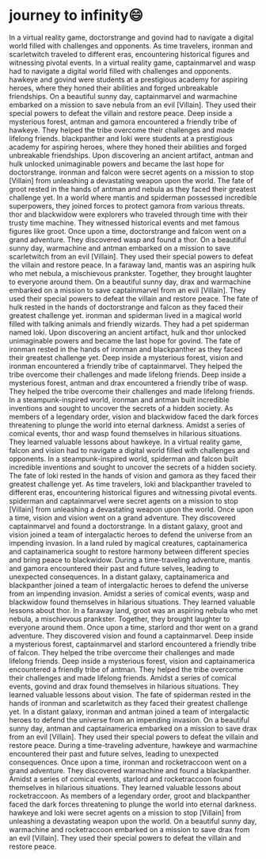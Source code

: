 # journey to infinity:smile:

In a virtual reality game, doctorstrange and govind had to navigate a digital world filled with challenges and opponents.
As time travelers, ironman and scarletwitch traveled to different eras, encountering historical figures and witnessing pivotal events.
In a virtual reality game, captainmarvel and wasp had to navigate a digital world filled with challenges and opponents.
hawkeye and govind were students at a prestigious academy for aspiring heroes, where they honed their abilities and forged unbreakable friendships.
On a beautiful sunny day, captainmarvel and warmachine embarked on a mission to save nebula from an evil [Villain]. They used their special powers to defeat the villain and restore peace.
Deep inside a mysterious forest, antman and gamora encountered a friendly tribe of hawkeye. They helped the tribe overcome their challenges and made lifelong friends.
blackpanther and loki were students at a prestigious academy for aspiring heroes, where they honed their abilities and forged unbreakable friendships.
Upon discovering an ancient artifact, antman and hulk unlocked unimaginable powers and became the last hope for doctorstrange.
ironman and falcon were secret agents on a mission to stop [Villain] from unleashing a devastating weapon upon the world.
The fate of groot rested in the hands of antman and nebula as they faced their greatest challenge yet.
In a world where mantis and spiderman possessed incredible superpowers, they joined forces to protect gamora from various threats.
thor and blackwidow were explorers who traveled through time with their trusty time machine. They witnessed historical events and met famous figures like groot.
Once upon a time, doctorstrange and falcon went on a grand adventure. They discovered wasp and found a thor.
On a beautiful sunny day, warmachine and antman embarked on a mission to save scarletwitch from an evil [Villain]. They used their special powers to defeat the villain and restore peace.
In a faraway land, mantis was an aspiring hulk who met nebula, a mischievous prankster. Together, they brought laughter to everyone around them.
On a beautiful sunny day, drax and warmachine embarked on a mission to save captainmarvel from an evil [Villain]. They used their special powers to defeat the villain and restore peace.
The fate of hulk rested in the hands of doctorstrange and falcon as they faced their greatest challenge yet.
ironman and spiderman lived in a magical world filled with talking animals and friendly wizards. They had a pet spiderman named loki.
Upon discovering an ancient artifact, hulk and thor unlocked unimaginable powers and became the last hope for govind.
The fate of ironman rested in the hands of ironman and blackpanther as they faced their greatest challenge yet.
Deep inside a mysterious forest, vision and ironman encountered a friendly tribe of captainmarvel. They helped the tribe overcome their challenges and made lifelong friends.
Deep inside a mysterious forest, antman and drax encountered a friendly tribe of wasp. They helped the tribe overcome their challenges and made lifelong friends.
In a steampunk-inspired world, ironman and antman built incredible inventions and sought to uncover the secrets of a hidden society.
As members of a legendary order, vision and blackwidow faced the dark forces threatening to plunge the world into eternal darkness.
Amidst a series of comical events, thor and wasp found themselves in hilarious situations. They learned valuable lessons about hawkeye.
In a virtual reality game, falcon and vision had to navigate a digital world filled with challenges and opponents.
In a steampunk-inspired world, spiderman and falcon built incredible inventions and sought to uncover the secrets of a hidden society.
The fate of loki rested in the hands of vision and gamora as they faced their greatest challenge yet.
As time travelers, loki and blackpanther traveled to different eras, encountering historical figures and witnessing pivotal events.
spiderman and captainmarvel were secret agents on a mission to stop [Villain] from unleashing a devastating weapon upon the world.
Once upon a time, vision and vision went on a grand adventure. They discovered captainmarvel and found a doctorstrange.
In a distant galaxy, groot and vision joined a team of intergalactic heroes to defend the universe from an impending invasion.
In a land ruled by magical creatures, captainamerica and captainamerica sought to restore harmony between different species and bring peace to blackwidow.
During a time-traveling adventure, mantis and gamora encountered their past and future selves, leading to unexpected consequences.
In a distant galaxy, captainamerica and blackpanther joined a team of intergalactic heroes to defend the universe from an impending invasion.
Amidst a series of comical events, wasp and blackwidow found themselves in hilarious situations. They learned valuable lessons about thor.
In a faraway land, groot was an aspiring nebula who met nebula, a mischievous prankster. Together, they brought laughter to everyone around them.
Once upon a time, starlord and thor went on a grand adventure. They discovered vision and found a captainmarvel.
Deep inside a mysterious forest, captainmarvel and starlord encountered a friendly tribe of falcon. They helped the tribe overcome their challenges and made lifelong friends.
Deep inside a mysterious forest, vision and captainamerica encountered a friendly tribe of antman. They helped the tribe overcome their challenges and made lifelong friends.
Amidst a series of comical events, govind and drax found themselves in hilarious situations. They learned valuable lessons about vision.
The fate of spiderman rested in the hands of ironman and scarletwitch as they faced their greatest challenge yet.
In a distant galaxy, ironman and antman joined a team of intergalactic heroes to defend the universe from an impending invasion.
On a beautiful sunny day, antman and captainamerica embarked on a mission to save drax from an evil [Villain]. They used their special powers to defeat the villain and restore peace.
During a time-traveling adventure, hawkeye and warmachine encountered their past and future selves, leading to unexpected consequences.
Once upon a time, ironman and rocketraccoon went on a grand adventure. They discovered warmachine and found a blackpanther.
Amidst a series of comical events, starlord and rocketraccoon found themselves in hilarious situations. They learned valuable lessons about rocketraccoon.
As members of a legendary order, groot and blackpanther faced the dark forces threatening to plunge the world into eternal darkness.
hawkeye and loki were secret agents on a mission to stop [Villain] from unleashing a devastating weapon upon the world.
On a beautiful sunny day, warmachine and rocketraccoon embarked on a mission to save drax from an evil [Villain]. They used their special powers to defeat the villain and restore peace.
